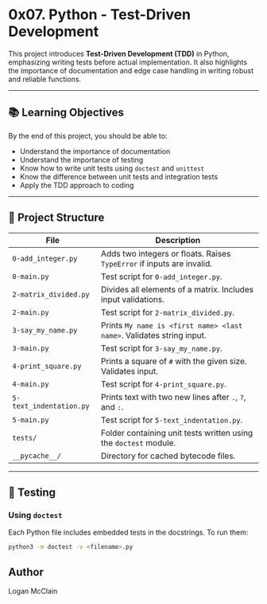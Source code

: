 # 0x07. Python - Test-Driven Development

This project introduces **Test-Driven Development (TDD)** in Python, emphasizing writing tests before actual implementation. It also highlights the importance of documentation and edge case handling in writing robust and reliable functions.

---

## 📚 Learning Objectives

By the end of this project, you should be able to:

- Understand the importance of documentation
- Understand the importance of testing
- Know how to write unit tests using `doctest` and `unittest`
- Know the difference between unit tests and integration tests
- Apply the TDD approach to coding

---

## 📁 Project Structure

| File                        | Description |
|-----------------------------|-------------|
| `0-add_integer.py`          | Adds two integers or floats. Raises `TypeError` if inputs are invalid. |
| `0-main.py`                 | Test script for `0-add_integer.py`. |
| `2-matrix_divided.py`       | Divides all elements of a matrix. Includes input validations. |
| `2-main.py`                 | Test script for `2-matrix_divided.py`. |
| `3-say_my_name.py`          | Prints `My name is <first name> <last name>`. Validates string input. |
| `3-main.py`                 | Test script for `3-say_my_name.py`. |
| `4-print_square.py`         | Prints a square of `#` with the given size. Validates input. |
| `4-main.py`                 | Test script for `4-print_square.py`. |
| `5-text_indentation.py`     | Prints text with two new lines after `.`, `?`, and `:`. |
| `5-main.py`                 | Test script for `5-text_indentation.py`. |
| `tests/`                    | Folder containing unit tests written using the `doctest` module. |
| `__pycache__/`              | Directory for cached bytecode files. |

---

## 🧪 Testing

### Using `doctest`

Each Python file includes embedded tests in the docstrings. To run them:

```bash
python3 -m doctest -v <filename>.py
```

## Author
Logan McClain
